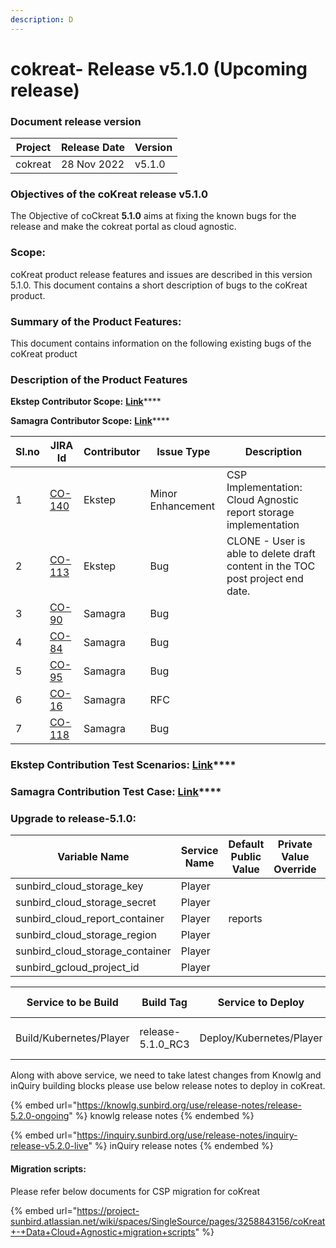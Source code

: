 ```yaml
---
description: D
---
```


# cokreat- Release v5.1.0 (Upcoming release)

### Document release version <a href="#document-release-version" id="document-release-version"></a>

| Project | Release Date | Version |
| ------- | ------------ | ------- |
| cokreat | 28 Nov 2022  | v5.1.0  |

### **Objectives of the coKreat release v5.1.0**

The Objective of coCkreat **5.1.0** aims at fixing the known bugs for the release and make the cokreat portal as cloud agnostic.

### Scope:

coKreat product release features and issues are described in this version 5.1.0. This document contains a short description of bugs to the coKreat product.

### **Summary of the Product Features:**

This document contains information on the following existing bugs of the coKreat product

### **Description of the Product Features**

**Ekstep Contributor Scope:** [**Link**](https://project-sunbird.atlassian.net/issues/?filter=12683)****

**Samagra Contributor Scope:** [**Link**](https://project-sunbird.atlassian.net/issues/?filter=12692)****

| Sl.no | JIRA Id                                                       | Contributor | Issue Type        | Description                                                                    |
| ----- | ------------------------------------------------------------- | ----------- | ----------------- | ------------------------------------------------------------------------------ |
| 1     | [CO-140](https://project-sunbird.atlassian.net/browse/CO-140) | Ekstep      | Minor Enhancement | CSP Implementation: Cloud Agnostic report storage implementation               |
| 2     | [CO-113](https://project-sunbird.atlassian.net/browse/CO-113) | Ekstep      | Bug               | CLONE - User is able to delete draft content in the TOC post project end date. |
| 3     | [CO-90](https://project-sunbird.atlassian.net/browse/CO-90)   | Samagra     | Bug               |                                                                                |
| 4     | [CO-84](https://project-sunbird.atlassian.net/browse/CO-84)   | Samagra     | Bug               |                                                                                |
| 5     | [CO-95](https://project-sunbird.atlassian.net/browse/CO-95)   | Samagra     | Bug               |                                                                                |
| 6     | [CO-16](https://project-sunbird.atlassian.net/browse/CO-16)   | Samagra     | RFC               |                                                                                |
| 7     | [CO-118](https://project-sunbird.atlassian.net/browse/CO-118) | Samagra     | Bug               |                                                                                |

### **Ekstep Contribution Test Scenarios:** [**Link**](https://project-sunbird.atlassian.net/wiki/spaces/COK/pages/3250749445/R+5.1.0+Test+Scenarios)****

### **Samagra Contribution Test Case:** [**Link**](https://docs.google.com/spreadsheets/d/1-2dVsYG0N9C5n\_UndA6DAzwTGVjr-QX1KE\_LC5a7Wkc/edit#gid=0)****

### **Upgrade to release-5.1.0**:

| Variable Name                      | Service Name | Default Public Value | Private Value Override | Comments |
| ---------------------------------- | ------------ | -------------------- | ---------------------- | -------- |
| sunbird\_cloud\_storage\_key       | Player       |                      |                        |          |
| sunbird\_cloud\_storage\_secret    | Player       |                      |                        |          |
| sunbird\_cloud\_report\_container  | Player       | reports              |                        |          |
| sunbird\_cloud\_storage\_region    | Player       |                      |                        |          |
| sunbird\_cloud\_storage\_container | Player       |                      |                        |          |
| sunbird\_gcloud\_project\_id       | Player       |                      |                        |          |

| Service to be Build     | Build Tag          | Service to Deploy        | Deploy Tag             | Comments |
| ----------------------- | ------------------ | ------------------------ | ---------------------- | -------- |
| Build/Kubernetes/Player | release-5.1.0\_RC3 | Deploy/Kubernetes/Player | release-5.1.0-vdn\_RC1 |          |

Along with above service, we need to take latest changes from Knowlg and inQuiry building blocks  please use below release notes to deploy in coKreat.

{% embed url="https://knowlg.sunbird.org/use/release-notes/release-5.2.0-ongoing" %}
knowlg release notes
{% endembed %}

{% embed url="https://inquiry.sunbird.org/use/release-notes/inquiry-release-v5.2.0-live" %}
inQuiry release notes
{% endembed %}

#### Migration scripts:

Please refer below documents for CSP migration for coKreat

{% embed url="https://project-sunbird.atlassian.net/wiki/spaces/SingleSource/pages/3258843156/coKreat+-+Data+Cloud+Agnostic+migration+scripts" %}

